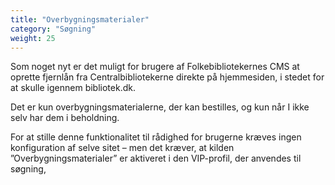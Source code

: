 ```yaml
---
title: "Overbygningsmaterialer"
category: "Søgning"
weight: 25
---
```


Som noget nyt er det muligt for brugere af Folkebibliotekernes CMS at oprette fjernlån fra Centralbibliotekerne direkte på hjemmesiden, i stedet for at skulle igennem bibliotek.dk.

Det er kun overbygningsmaterialerne, der kan bestilles, og kun når I ikke selv har dem i beholdning.

For at stille denne funktionalitet til rådighed for brugerne kræves ingen konfiguration af selve sitet – men det kræver, at kilden ”Overbygningsmaterialer” er aktiveret i den VIP-profil, der anvendes til søgning, 
